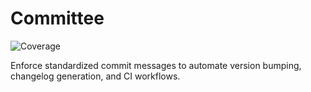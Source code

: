 # Committee

![Coverage][coverage_badge]

Enforce standardized commit messages to automate version bumping, changelog generation, and CI workflows.

[coverage_badge]: https://img.shields.io/endpoint?url=https://gist.githubusercontent.com/adam-grant-hendry/16a8ead34f229df56d1028c5830a40d2/raw/coverage_badge.json
